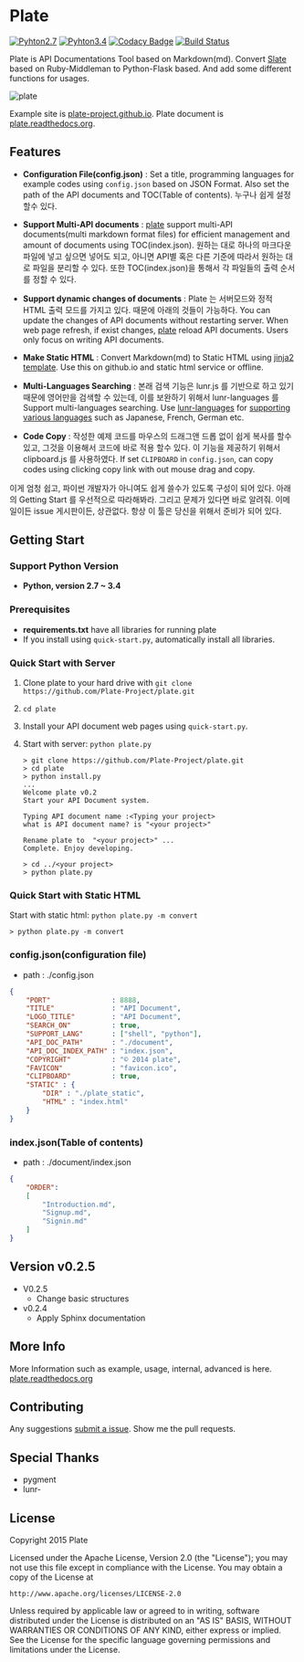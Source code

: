Plate
========
 
[![Pyhton2.7](https://img.shields.io/badge/python-2.7-brightgreen.svg)](https://github.com/Plate-Project/plate)  [![Pyhton3.4](https://img.shields.io/badge/python-3.4-red.svg)](https://github.com/Plate-Project/plate.git)
[![Codacy Badge](https://api.codacy.com/project/badge/grade/b6ab9d0d52ee42a8b2bca2c3ce5bea28)](https://www.codacy.com/app/sh84ahn/plate)
[![Build Status](https://travis-ci.org/Plate-Project/plate.svg?branch=master)](https://travis-ci.org/Plate-Project/plate)


Plate is API Documentations Tool based on Markdown(md). Convert [Slate](http://tripit.github.io/slate) based on Ruby-Middleman to Python-Flask based. And add some different functions for usages. 
  
![plate](https://farm6.staticflickr.com/5820/21503977290_41beb38dcd_b.jpg)

Example site is [plate-project.github.io](http://plate-project.github.io/). Plate document is [plate.readthedocs.org](http://plate.readthedocs.org/en/latest/index.html).
    

Features
------------
    
- **Configuration File(config.json)**
: Set a title, programming languages for example codes using `config.json` based on JSON Format. Also set the path of the API documents and TOC(Table of contents). 누구나 쉽게 설정할수 있다.  

- **Support Multi-API documents**
: [plate](https://github.com/Plate-Project/plate) support multi-API documents(multi markdown format files) for efficient management and amount of documents using TOC(index.json). 원하는 대로 
하나의 마크다운 파일에 넣고 싶으면 넣어도 되고, 아니면 API별 혹은 다른 기준에 따라서 원하는 대로 파일을 분리할 수 있다. 또한 TOC(index.json)을 통해서 각 파일들의 출력 순서를 정할 수 있다. 

- **Support dynamic changes of documents**
: Plate 는 서버모드와 정적 HTML 출력 모드를 가지고 있다. 때문에 아래의 것들이 가능하다. 
You can update the changes of API documents without restarting server. When web page refresh, if exist changes, [plate](https://github.com/Plate-Project/plate) reload API documents. Users only focus on writing API documents.


- **Make Static HTML**
: 
Convert Markdown(md) to Static HTML using [jinja2 template](http://jinja.pocoo.org/). Use this on github.io and static html service or offline.

- **Multi-Languages Searching**
: 본래 검색 기능은 lunr.js 를 기반으로 하고 있기 때문에 영어만을 검색할 수 있는데, 이를 보완하기 위해서 lunr-languages 를 
Support multi-languages searching. Use [lunr-languages](https://github.com/MihaiValentin/lunr-languages) for [supporting various languages](http://plate.readthedocs.org/en/latest/advanced.html#multi-language-search) such as Japanese, French, German etc.

- **Code Copy**
: 작성한 예제 코드를 마우스의 드래그앤 드롭 없이 쉽게 복사를 할수 있고, 그것을 이용해서 코드에 바로 적용 할수 있다. 이 기능을 제공하기 위해서 clipboard.js 를 사용하였다. 
If set <code>CLIPBOARD</code> in `config.json`, can copy codes using clicking copy link with out mouse drag and copy.


이게 엄청 쉽고, 파이썬 개발자가 아니여도 쉽게 쓸수가 있도록 구성이 되어 있다. 아래의 Getting Start 를 우선적으로 따라해봐라. 그리고 문제가 있다면 바로 알려줘. 이메일이든 
issue 게시판이든, 상관없다. 항상 이 툴은 당신을 위해서 준비가 되어 있다. 


Getting Start
------------------------------

### Support Python Version 
  - **Python, version 2.7 ~ 3.4**
  
### Prerequisites
 
 - **requirements.txt** have all libraries for running plate
 - If you install using `quick-start.py`, automatically install all libraries.

### Quick Start with Server 

 1. Clone plate to your hard drive with `git clone https://github.com/Plate-Project/plate.git`
 2. `cd plate`
 3. Install your API document web pages using `quick-start.py`.
 4. Start with server: `python plate.py`

    ```shell
    > git clone https://github.com/Plate-Project/plate.git
    > cd plate 
    > python install.py 
    ...
    Welcome plate v0.2
    Start your API Document system.
    
    Typing API document name :<Typing your project>
    what is API document name? is "<your project>"
    
    Rename plate to  "<your project>" ...
    Complete. Enjoy developing.
    
    > cd ../<your project>
    > python plate.py
    ```

### Quick Start with Static HTML 
Start with static html: `python plate.py -m convert`
    
    > python plate.py -m convert

### config.json(configuration file)
- path : ./config.json
```json
{
    "PORT"               : 8888,
    "TITLE"              : "API Document", 
    "LOGO_TITLE"         : "API Document",
    "SEARCH_ON"          : true, 
    "SUPPORT_LANG"       : ["shell", "python"],
    "API_DOC_PATH"       : "./document",
    "API_DOC_INDEX_PATH" : "index.json",
    "COPYRIGHT"          : "© 2014 plate",
    "FAVICON"            : "favicon.ico",
    "CLIPBOARD"          : true,
    "STATIC" : {
        "DIR" : "./plate_static",
        "HTML" : "index.html"
    }
}
```

### index.json(Table of contents)
- path : ./document/index.json
```json
{
    "ORDER":
    [
        "Introduction.md",
        "Signup.md",
        "Signin.md"
    ]
}
```

Version v0.2.5
--------------------
- V0.2.5
    - Change basic structures
- v0.2.4
    - Apply Sphinx documentation


More Info
--------------------
More Information such as example, usage, internal, advanced is here. [plate.readthedocs.org](http://plate.readthedocs.org/en/latest/index.html)



Contributing
--------------------
Any suggestions [submit a issue](https://github.com/Plate-Project/plate/issues).
Show me the pull requests.


Special Thanks
-----------------

- pygment 
- lunr-

License
------------

Copyright 2015 Plate

Licensed under the Apache License, Version 2.0 (the "License");
you may not use this file except in compliance with the License.
You may obtain a copy of the License at

    http://www.apache.org/licenses/LICENSE-2.0

Unless required by applicable law or agreed to in writing, software
distributed under the License is distributed on an "AS IS" BASIS,
WITHOUT WARRANTIES OR CONDITIONS OF ANY KIND, either express or implied.
See the License for the specific language governing permissions and
limitations under the License.

